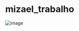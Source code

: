 # mizael_trabalho
![image](https://github.com/user-attachments/assets/d3f3075b-7ebf-4c5e-974a-f0c813b34566)
